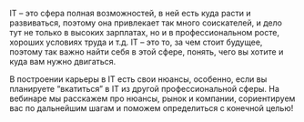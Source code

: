 IT – это сфера полная возможностей, в ней есть куда расти и развиваться, поэтому она привлекает так много соискателей, и дело тут не только в высоких зарплатах, но и в профессиональном росте, хороших условиях труда и т.д. IT – это то, за чем стоит будущее, поэтому так важно найти себя в этой сфере, понять, чего вы хотите и куда вам нужно двигаться. 

В построении карьеры в IT есть свои нюансы, особенно, если вы планируете “вкатиться” в IT из другой профессиональной сферы. На вебинаре мы расскажем про нюансы, рынок и компании, сориентируем вас по дальнейшим шагам и поможем определиться с конечной целью! 

